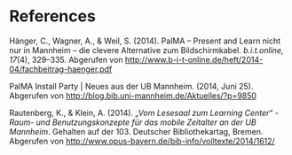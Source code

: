 # References


Hänger, C., Wagner, A., & Weil, S. (2014). PalMA – Present and Learn nicht nur in Mannheim – die clevere Alternative zum Bildschirmkabel. <i>b.i.t.online, 17</i>(4), 329–335. Abgerufen von http://www.b-i-t-online.de/heft/2014-04/fachbeitrag-haenger.pdf

PalMA Install Party | Neues aus der UB Mannheim. (2014, Juni 25). Abgerufen von http://blog.bib.uni-mannheim.de/Aktuelles/?p=9850

Rautenberg, K., & Klein, A. (2014). <i>„Vom Lesesaal zum Learning Center“ - Raum- und Benutzungskonzepte für das mobile Zeitalter an der UB Mannheim</i>. Gehalten auf der 103. Deutscher Bibliothekartag, Bremen. Abgerufen von http://www.opus-bayern.de/bib-info/volltexte/2014/1612/
